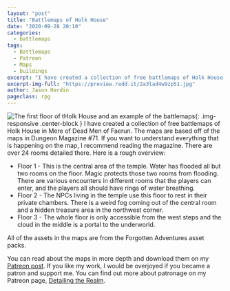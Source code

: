 ```yaml
---
layout: "post"
title: "Battlemaps of Holk House"
date: "2020-09-28 20:10"
categories:
  - battlemaps
tags:
  - Battlemaps
  - Patreon
  - Maps
  - buildings
excerpt: "I have created a collection of free battlemaps of Holk House in Mere of Dead Men of Faerun. The maps are based off of the maps in Dungeon Magazine #71."
excerpt-img-full: "https://preview.redd.it/2a3lad4w9zp51.jpg"
author: Jason Hardin
pageclass: rpg
---
```

![The first floor of tHolk House and an example of the battlemaps](https://preview.redd.it/2a3lad4w9zp51.jpg){: .img-responsive  .center-block }
I have created a collection of free battlemaps of Holk House in Mere of Dead Men of Faerun. The maps are based off of the maps in Dungeon Magazine #71.
If you want to understand everything that is happening on the map, I recommend reading the magazine. There are over 24 rooms detailed there. Here is a rough overview:
* Floor 1 -  This is the central area of the temple. Water has flooded all but two rooms on the floor. Magic protects those two rooms from flooding. There are various encounters in different rooms that the players can enter, and the players all should have rings of water breathing.
* Floor 2 - The NPCs living in the temple use this floor to rest in their private chambers. There is a weird fog coming out of the central room and a hidden treasure area in the northwest corner.
* Floor 3 - The whole floor is only accessible from the west steps and the cloud in the middle is a portal to the underworld.

All of the assets in the maps are from the Forgotten Adventures asset packs.

You can read about the maps in more depth and download them on my [Patreon post](https://www.patreon.com/posts/42122595). If you like my work, I would be overjoyed if you became a patron and support me. You can find out more about patronage on my Patreon page, [Detailing the Realm](https://www.patreon.com/detailingtherealm/posts?filters%5Btag%5D=Modular).